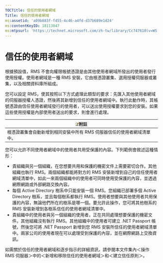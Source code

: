 ```yaml
---
TOCTitle: 信任的使用者網域
Title: 信任的使用者網域
ms:assetid: 'a09b883f-f455-4c46-a4fd-d37b689e1d24'
ms:contentKeyID: 18113047
ms:mtpsurl: 'https://technet.microsoft.com/zh-tw/library/Cc747618(v=WS.10)'
---
```


信任的使用者網域
================

根據預設值，RMS 不會向權限帳號憑證是由其他使用者網域所發出的使用者發行使用授權。使用者網域是一種 RMS 安裝，它由根憑證叢集、選用授權伺服器或叢集，以及相關資料庫所組成。

您可以設定 RMS，使其按照以下方式處理此類型的要求：先匯入其他使用者網域的伺服器授權人憑證，然後將其新增到信任的使用者網域中。執行此動作時，其帳號憑證由信任使用者網域發行的使用者，可以送出使用授權要求到您的安裝。如果這些使用授權是內部使用者送出的要求，則會進行處理。

| ![](images/Cc747618.note(WS.10).gif)附註   |
|-------------------------------------------------------------------------|
| 根憑證叢集會自動新增到相同安裝中所有 RMS 伺服器信任的使用者網域清單中。 |

您可以允許不同使用者網域中的使用者共用受保護的內容。下列範例會敘述這種情形：

-   貴組織與另一個組織，在您想要共用和保護的機密文件上需要密切合作。其他組織也執行 RMS。兩個組織都能將對方的 RMS 安裝新增到自己的信任使用者網域清單中，如此一來兩個組織中的使用者可同時使用受保護的內容，並透過網際網路或外部網路交換內容。
-   每個 Active Directory 樹系中只能安裝一個 RMS。您組織已部署多個 Active Directory 樹系，並且每個樹系都執行 RMS。使用者想要與其他使用者共用保護的內容，無論他們所在的樹系是哪一個。要允許此操作，您可將其他樹系的 RMS 安裝新增到各樹系信任的使用者網域清單中。
-   貴組織中的使用者與另一個組織的使用者，正在共同處理想要保護的機密文件。其他組織沒有執行 RMS。其他組織中的使用者可建立 .NET Passport 帳號，然後您可將 .NET Passport 新增到您 RMS 安裝所信任的使用者網域清單中。兩家公司的使用者現在可以處理受到保護的內容，並在網際網路上交換資訊。

如需關於信任的使用者網域和逐步指示的詳細資訊，請參閱本文件集內＜操作 RMS 伺服器＞中的＜新增和移除信任的使用者網域＞和＜建立信任原則＞。
